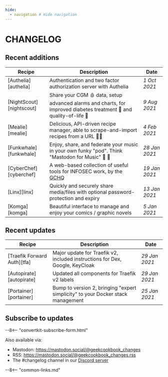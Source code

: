 ```yaml
---
hide:
  - navigation # Hide navigation
---
```

# CHANGELOG

## Recent additions

Recipe                   | Description                                                                                                      | Date
-------------------------|------------------------------------------------------------------------------------------------------------------|--------------
[Authelia][authelia] | Authentication and two factor authorization server with Authelia      | _1 Oct 2021_
[NightScout][nightscout] | Share your CGM :drop_of_blood: data, setup advanced alarms and charts, for improved diabetes treatment :syringe: and quality-of-life :runner:      | _9 Aug 2021_
[Mealie][mealie]         | Delicious, API-driven recipe manager, able to scrape-and-import recipes from a URL :cook:                        | _4 Feb 2021_
[Funkwhale][funkwhale]   | Enjoy, share, and federate your music in your own funky "pod". Think "Mastodon for Music" :whale: :musical_note: | _28 Jan 2021_
[CyberChef][cyberchef]   | A web-based collection of useful tools for INFOSEC work, by the [GCHQ](https://en.wikipedia.org/wiki/GCHQ)       | _19 Jan 2021_
[Linx][linx]             | Quickly and securely share media/files with optional password-protection and expiry                              | _13 Jan 2021_
[Komga][komga]           | Beautiful interface to manage and enjoy your comics / graphic novels                                             | _5 Jan 2021_

## Recent updates

Recipe                      | Description                                                                     | Date
----------------------------|---------------------------------------------------------------------------------|--------------
[Traefik Forward Auth][tfa] | Major update for Traefik v2, included instructions for Dex, Google, KeyCloak    | _29 Jan 2021_
[Autopirate][autopirate]    | Updated all components for Traefik v2 labels                                    | _29 Jan 2021_
[Portainer][portainer]      | Bump to version 2, bringing "expert simplicity" to your Docker stack management | _25 Jan 2021_

## Subscribe to updates

--8<-- "convertkit-subscribe-form.html"

Also available via:

* Mastodon: https://mastodon.social/@geekcookbook_changes
* RSS: https://mastodon.social/@geekcookbook_changes.rss
* The #changelog channel in our [Discord server](http://chat.funkypenguin.co.nz)

--8<-- "common-links.md"